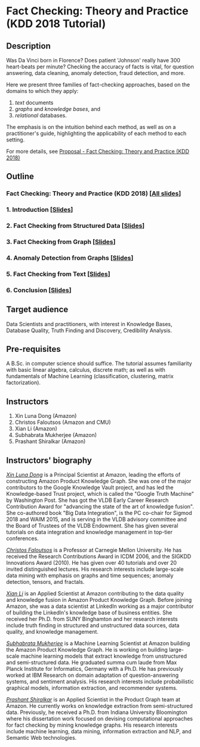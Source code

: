 # Fact Checking: Theory and Practice (KDD 2018 Tutorial)

## Description

Was Da Vinci born in Florence?
Does patient 'Johnson' really have 300 heart-beats
per minute?
Checking the accuracy of facts is vital,
for question answering, data cleaning,
anomaly detection, fraud detection, and more.

Here we present three families of fact-checking
approaches, based on the domains to which they apply:

1. _text_ documents 
2. _graphs_ and _knowledge bases_, and 
3. _relational_ databases.

The emphasis is on the intuition behind each method,
as well as on a practitioner's guide, 
highlighting the applicability of each method to each setting.

For more details, see [Proposal - Fact Checking: Theory and Practice (KDD 2018)](https://github.com/shiralkarprashant/fact-checking-tutorial-KDD2018/blob/master/docs/FactCheckingTutorial.pdf)

## Outline

### Fact Checking: Theory and Practice (KDD 2018) [[All slides](bit.ly/factcheck-kdd2018-full)]

### 1. Introduction [[Slides](bit.ly/factcheck-kdd2018-intro)]
### 2. Fact Checking from Structured Data [[Slides](bit.ly/factcheck-kdd2018-strudata)]
### 3. Fact Checking from Graph [[Slides](bit.ly/factcheck-kdd2018-graph)]
### 4. Anomaly Detection from Graphs [[Slides](bit.ly/factcheck-kdd2018-anomaly)]
### 5. Fact Checking from Text [[Slides](bit.ly/factcheck-kdd2018-text)]
### 6. Conclusion [[Slides](bit.ly/factcheck-kdd2018-conclusion)]

## Target audience

Data Scientists and practitioners, with interest in Knowledge Bases, Database Quality, Truth Finding and Discovery, Credibility Analysis.

## Pre-requisites

A B.Sc. in computer science should suffice. The tutorial assumes familiarity with basic linear algebra, calculus, discrete math; as well as with fundamentals of  Machine Learning (classification, clustering, matrix factorization).

## Instructors
1. Xin Luna Dong (Amazon)
2. Christos Faloutsos (Amazon and CMU)
3. Xian Li (Amazon)
4. Subhabrata Mukherjee (Amazon)
5. Prashant Shiralkar (Amazon)

## Instructors' biography

[_Xin Luna Dong_](http://lunadong.com/) is a Principal Scientist at Amazon, leading the efforts of constructing Amazon Product Knowledge Graph. She was one of the major contributors to the Google Knowledge Vault project, and has led the Knowledge-based Trust project, which is called the "Google Truth Machine" by Washington Post. She has got the VLDB Early Career Research Contribution Award for "advancing the state of the art of knowledge fusion". She co-authored book "Big Data Integration", is the PC co-chair for Sigmod 2018 and WAIM 2015, and is serving in the VLDB advisory committee and the Board of Trustees of the VLDB Endowment. She has given several tutorials on data integration and knowledge management in top-tier conferences.

[_Christos Faloutsos_](http://www.cs.cmu.edu/~christos/) is a Professor at Carnegie Mellon University. He has received the Research Contributions Award in ICDM 2006, and the SIGKDD Innovations Award (2010). He has given over 40 tutorials and over 20 invited distinguished lectures. His research interests include large-scale data mining with emphasis on graphs and time sequences; anomaly detection, tensors, and fractals.

[_Xian Li_](https://www.linkedin.com/in/xianl/) is an Applied Scientist at Amazon contributing to the data quality and knowledge fusion in Amazon Product Knowledge Graph. Before joining Amazon, she was a data scientist at LinkedIn working as a major contributor of building the LinkedIn's knowledge base of business entities. She received her Ph.D. from SUNY Binghamton and her research interests include truth finding in structured and unstructured data sources, data quality, and knowledge management.

[_Subhabrata Mukherjee_](https://subhomj.github.io/) is a Machine Learning Scientist at Amazon building the Amazon Product Knowledge Graph. He is working on building large-scale machine learning models that extract knowledge from unstructured and semi-structured data. He graduated summa cum laude from Max Planck Institute for Informatics, Germany with a Ph.D. He has previously worked at IBM Research on domain adaptation of question-answering systems, and sentiment analysis. His research interests include probabilistic graphical models, information extraction, and recommender systems. 

[_Prashant Shiralkar_](https://sites.google.com/site/shiralkarprashant) is an Applied Scientist in the Product Graph team at Amazon. He currently works on knowledge extraction from semi-structured data. Previously, he received a Ph.D. from Indiana University Bloomington where his dissertation work focused on devising computational approaches for fact checking by mining knowledge graphs. His research interests include machine learning, data mining, information extraction and NLP, and Semantic Web technologies.
